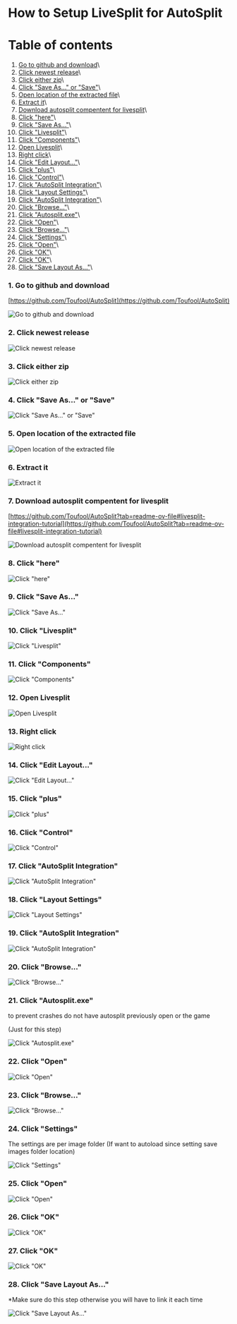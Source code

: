 
# How to Setup LiveSplit for AutoSplit


# Table of contents
1. [Go to github and download](#VdcgRwN8P676zRubXPYus)\
2. [Click newest release](#0nQpC1KO2rnD_th1vxzVa)\
3. [Click either zip](#PcvxOqY5L6C7YGV_k6Gut)\
4. [Click "Save As..." or "Save"](#io6NxDJKUuaCM5ZDDKw8O)\
5. [Open location of the extracted file](#z_M3oehRrgePWT_aM-WWI)\
6. [Extract it](#03PtRR_-x-hLNLBU45hB1)\
7. [Download autosplit compentent for livesplit](#zYL9HI_xhAl8Nb2AS6wGy)\
8. [Click "here"](#45nV3-8Sv90L1ugA3X8Z9)\
9. [Click "Save As..."](#lBHXo7fXLt-9KmqsC6Om4)\
10. [Click "Livesplit"](#IsOQhuyy9sv7WiGti9FCr)\
11. [Click "Components"](#m5dx4R4uUlyl6cfBERPd-)\
12. [Open Livesplit](#COO3ZkvcMeB5ov6KpTsIh)\
13. [Right click](#H7oALo-d820uhBOIgXjij)\
14. [Click "Edit Layout..."](#T-tEoIl-mR54gpe57NxR_)\
15. [Click "plus"](#x3NZtH3Ll_KeLZ7QAMZ24)\
16. [Click "Control"](#0IZaGWt678fxx47m2PAXh)\
17. [Click "AutoSplit Integration"](#9GzUhWHvIPFYHdkgnrmYA)\
18. [Click "Layout Settings"](#2fvR4Nqub-ik91PTUeqUo)\
19. [Click "AutoSplit Integration"](#bptGFsSeWXnaO_e45Rgah)\
20. [Click "Browse..."](#ULtuqOJKJRxwPxfu_BF-8)\
21. [Click "Autosplit.exe"](#-hG4l90CBQxvB-TGarJsl)\
22. [Click "Open"](#_D85z8kr0yfDlkHhs-PdJ)\
23. [Click "Browse..."](#3a6V6TnX1grEf3gO-Snst)\
24. [Click "Settings"](#hLO2z8003AqsXcTOJ6mzF)\
25. [Click "Open"](#IHb4--QWuRMlZxo2-4sou)\
26. [Click "OK"](#l2auULkV7vyOw_Dvq7f8M)\
27. [Click "OK"](#i2R82MLSSZtxocFy55pQQ)\
28. [Click "Save Layout As..."](#v9aqFfn1U66h-DNRhfyfg)\

### 1. Go to github and download  <a name="VdcgRwN8P676zRubXPYus"></a>
[https://github.com/Toufool/AutoSplit](https://github.com/Toufool/AutoSplit)

![Go to github and download](steps-how_to_setup_livesplit_for_autosplit/step-0.png)


### 2. Click newest release  <a name="0nQpC1KO2rnD_th1vxzVa"></a>

![Click newest release](steps-how_to_setup_livesplit_for_autosplit/step-1.png)


### 3. Click either zip  <a name="PcvxOqY5L6C7YGV_k6Gut"></a>

![Click either zip](steps-how_to_setup_livesplit_for_autosplit/step-2.png)


### 4. Click "Save As..." or "Save"  <a name="io6NxDJKUuaCM5ZDDKw8O"></a>

![Click "Save As..." or "Save"](steps-how_to_setup_livesplit_for_autosplit/step-3.png)


### 5. Open location of the extracted file  <a name="z_M3oehRrgePWT_aM-WWI"></a>

![Open location of the extracted file](steps-how_to_setup_livesplit_for_autosplit/step-4.png)


### 6. Extract it  <a name="03PtRR_-x-hLNLBU45hB1"></a>

![Extract it](steps-how_to_setup_livesplit_for_autosplit/step-5.png)


### 7. Download autosplit compentent for livesplit  <a name="zYL9HI_xhAl8Nb2AS6wGy"></a>
[https://github.com/Toufool/AutoSplit?tab=readme-ov-file#livesplit-integration-tutorial](https://github.com/Toufool/AutoSplit?tab=readme-ov-file#livesplit-integration-tutorial)

![Download autosplit compentent for livesplit](steps-how_to_setup_livesplit_for_autosplit/step-6.png)


### 8. Click "here"  <a name="45nV3-8Sv90L1ugA3X8Z9"></a>

![Click "here"](steps-how_to_setup_livesplit_for_autosplit/step-7.png)


### 9. Click "Save As..."  <a name="lBHXo7fXLt-9KmqsC6Om4"></a>

![Click "Save As..."](steps-how_to_setup_livesplit_for_autosplit/step-8.png)


### 10. Click "Livesplit"  <a name="IsOQhuyy9sv7WiGti9FCr"></a>

![Click "Livesplit"](steps-how_to_setup_livesplit_for_autosplit/step-9.png)


### 11. Click "Components"  <a name="m5dx4R4uUlyl6cfBERPd-"></a>

![Click "Components"](steps-how_to_setup_livesplit_for_autosplit/step-10.png)


### 12. Open Livesplit  <a name="COO3ZkvcMeB5ov6KpTsIh"></a>

![Open Livesplit](steps-how_to_setup_livesplit_for_autosplit/step-11.png)


### 13. Right click  <a name="H7oALo-d820uhBOIgXjij"></a>

![Right click](steps-how_to_setup_livesplit_for_autosplit/step-12.png)


### 14. Click "Edit Layout..."  <a name="T-tEoIl-mR54gpe57NxR_"></a>

![Click "Edit Layout..."](steps-how_to_setup_livesplit_for_autosplit/step-13.png)


### 15. Click "plus"  <a name="x3NZtH3Ll_KeLZ7QAMZ24"></a>

![Click "plus"](steps-how_to_setup_livesplit_for_autosplit/step-14.png)


### 16. Click "Control"  <a name="0IZaGWt678fxx47m2PAXh"></a>

![Click "Control"](steps-how_to_setup_livesplit_for_autosplit/step-15.png)


### 17. Click "AutoSplit Integration"  <a name="9GzUhWHvIPFYHdkgnrmYA"></a>

![Click "AutoSplit Integration"](steps-how_to_setup_livesplit_for_autosplit/step-16.png)


### 18. Click "Layout Settings"  <a name="2fvR4Nqub-ik91PTUeqUo"></a>

![Click "Layout Settings"](steps-how_to_setup_livesplit_for_autosplit/step-17.png)


### 19. Click "AutoSplit Integration"  <a name="bptGFsSeWXnaO_e45Rgah"></a>

![Click "AutoSplit Integration"](steps-how_to_setup_livesplit_for_autosplit/step-18.png)


### 20. Click "Browse..."  <a name="ULtuqOJKJRxwPxfu_BF-8"></a>

![Click "Browse..."](steps-how_to_setup_livesplit_for_autosplit/step-19.png)


### 21. Click "Autosplit.exe"  <a name="-hG4l90CBQxvB-TGarJsl"></a>
to prevent crashes do not have autosplit previously open or the game

(Just for this step)

![Click "Autosplit.exe"](steps-how_to_setup_livesplit_for_autosplit/step-20.png)


### 22. Click "Open"  <a name="_D85z8kr0yfDlkHhs-PdJ"></a>

![Click "Open"](steps-how_to_setup_livesplit_for_autosplit/step-21.png)


### 23. Click "Browse..."  <a name="3a6V6TnX1grEf3gO-Snst"></a>

![Click "Browse..."](steps-how_to_setup_livesplit_for_autosplit/step-22.png)


### 24. Click "Settings"  <a name="hLO2z8003AqsXcTOJ6mzF"></a>
The settings are per image folder (If want to autoload since setting save images folder location)

![Click "Settings"](steps-how_to_setup_livesplit_for_autosplit/step-23.png)


### 25. Click "Open"  <a name="IHb4--QWuRMlZxo2-4sou"></a>

![Click "Open"](steps-how_to_setup_livesplit_for_autosplit/step-24.png)


### 26. Click "OK"  <a name="l2auULkV7vyOw_Dvq7f8M"></a>

![Click "OK"](steps-how_to_setup_livesplit_for_autosplit/step-25.png)


### 27. Click "OK"  <a name="i2R82MLSSZtxocFy55pQQ"></a>

![Click "OK"](steps-how_to_setup_livesplit_for_autosplit/step-26.png)


### 28. Click "Save Layout As..."  <a name="v9aqFfn1U66h-DNRhfyfg"></a>
*Make sure do this step otherwise you will have to link it each time

![Click "Save Layout As..."](steps-how_to_setup_livesplit_for_autosplit/step-27.png)
